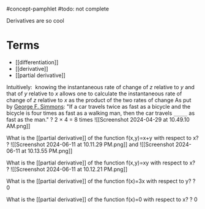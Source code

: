 #concept-pamphlet 
#todo: not complete

Derivatives are so cool


# Terms
- [[differentiation]]
- [[derivative]]
- [[partial derivative]]


 
 
 Intuitively:  knowing the instantaneous rate of change of _z_ relative to _y_ and that of _y_ relative to _x_ allows one to calculate the instantaneous rate of change of _z_ relative to _x_ as the product of the two rates of change
As put by [George F. Simmons](https://en.wikipedia.org/wiki/George_F._Simmons "George F. Simmons"): "If a car travels twice as fast as a bicycle and the bicycle is four times as fast as a walking man, then the car travels `_____` as fast as the man."
?
2 × 4 = 8 times
![[Screenshot 2024-04-29 at 10.49.10 AM.png]]



What is the [[partial derivative]] of the function f(x,y)=x+y with respect to x?
?
![[Screenshot 2024-06-11 at 10.11.29 PM.png]]
and
![[Screenshot 2024-06-11 at 10.13.55 PM.png]]
<!--SR:!2025-01-08,156,310-->



What is the [[partial derivative]] of the function f(x,y)=xy with respect to x?
?
![[Screenshot 2024-06-11 at 10.12.21 PM.png]]
<!--SR:!2025-04-02,192,310-->


What is the [[partial derivative]] of the function f(x)=3x with respect to y?
?
0
<!--SR:!2025-01-12,160,310-->


What is the [[partial derivative]] of the function f(x)=0 with respect to x?
?
0
<!--SR:!2024-10-17,82,290-->

